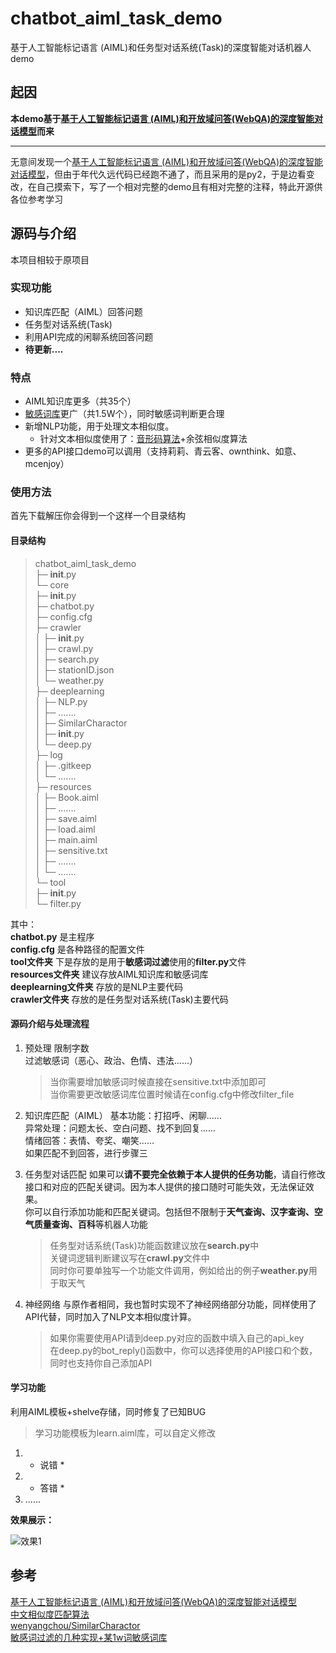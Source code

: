 # chatbot_aiml_task_demo
基于人工智能标记语言 (AIML)和任务型对话系统(Task)的深度智能对话机器人demo
## 起因
**本demo基于[基于人工智能标记语言 (AIML)和开放域问答(WebQA)的深度智能对话模型](https://github.com/zhangbincheng1997/chatbot-aiml-webqa)而来**

---
无意间发现一个[基于人工智能标记语言 (AIML)和开放域问答(WebQA)的深度智能对话模型](https://github.com/zhangbincheng1997/chatbot-aiml-webqa)，但由于年代久远代码已经跑不通了，而且采用的是py2，于是边看变改，在自己摸索下，写了一个相对完整的demo且有相对完整的注释，特此开源供各位参考学习
## 源码与介绍
本项目相较于原项目
### 实现功能
+ 知识库匹配（AIML）回答问题
+ 任务型对话系统(Task)
+ 利用API完成的闲聊系统回答问题
+ **待更新....**
### 特点
+ AIML知识库更多（共35个）
+ [敏感词库](https://github.com/observerss/textfilter)更广（共1.5W个），同时敏感词判断更合理
+ 新增NLP功能，用于处理文本相似度。
  + 针对文本相似度使用了：[音形码算法](https://github.com/wenyangchou/SimilarCharactor)+余弦相似度算法
+ 更多的API接口demo可以调用（支持莉莉、青云客、ownthink、如意、mcenjoy）

### 使用方法
首先下载解压你会得到一个这样一个目录结构

#### 目录结构
  >chatbot_aiml_task_demo<br>
├─ __init__.py<br>
└─ core<br>
       ├─ __init__.py<br>
       ├─ chatbot.py<br>
       ├─ config.cfg<br>
       ├─ crawler<br>
       │    ├─ __init__.py<br>
       │    ├─ crawl.py<br>
       │    ├─ search.py<br>
       │    ├─ stationID.json<br>
       │    └─ weather.py<br>
       ├─ deeplearning<br>
       │    ├─ NLP.py<br>
       │    ├─  .......<br>
       │    ├─ SimilarCharactor<br>
       │    ├─ __init__.py<br>
       │    └─ deep.py<br>
       ├─ log<br>
       │    ├─ .gitkeep<br>
       │    └─ .......<br>
       ├─ resources<br>
       │    ├─ Book.aiml<br>
       │    ├─ .......<br>
       │    ├─ save.aiml<br>
       │    ├─ load.aiml<br>
       │    ├─ main.aiml<br>
       │    ├─ sensitive.txt<br>
       │    ├─ .......<br>
       │    └─  .......<br>
       └─ tool<br>
              ├─ __init__.py<br>
              └─ filter.py<br>
  
 其中：<br>
  **chatbot.py** 是主程序<br>
  **config.cfg** 是各种路径的配置文件<br>
 **tool文件夹** 下是存放的是用于**敏感词过滤**使用的**filter.py**文件<br>
 **resources文件夹** 建议存放AIML知识库和敏感词库<br>
 **deeplearning文件夹** 存放的是NLP主要代码<br>
  **crawler文件夹** 存放的是任务型对话系统(Task)主要代码<br>
  
#### 源码介绍与处理流程
1. 预处理
    限制字数<br>
     过滤敏感词（恶心、政治、色情、违法......）<br>
    >当你需要增加敏感词时候直接在sensitive.txt中添加即可<br>
    >当你需要更改敏感词库位置时候请在config.cfg中修改filter_file<br>

2.  知识库匹配（AIML）
    基本功能：打招呼、闲聊......<br>
    异常处理：问题太长、空白问题、找不到回复......<br>
    情绪回答：表情、夸奖、嘲笑......<br>
   如果匹配不到回答，进行步骤三
3. 任务型对话匹配
    如果可以**请不要完全依赖于本人提供的任务功能**，请自行修改接口和对应的匹配关键词。因为本人提供的接口随时可能失效，无法保证效果。<br>
    你可以自行添加功能和匹配关键词。包括但不限制于**天气查询、汉字查询、空气质量查询、百科**等机器人功能<br>
    >任务型对话系统(Task)功能函数建议放在**search.py**中<br>
    >关键词逻辑判断建议写在**crawl.py**文件中<br>
    >同时你可要单独写一个功能文件调用，例如给出的例子**weather.py**用于取天气<br>

4. 神经网络
    与原作者相同，我也暂时实现不了神经网络部分功能，同样使用了API代替，同时加入了NLP文本相似度计算。<br>
    >如果你需要使用API请到deep.py对应的函数中填入自己的api_key<br>
    >在deep.py的bot_reply()函数中，你可以选择使用的API接口和个数，同时也支持你自己添加API<br>
#### 学习功能
利用AIML模板+shelve存储，同时修复了已知BUG
>学习功能模板为learn.aiml库，可以自定义修改
1. * 说错 *<br>
2. * 答错 *<br>
3.  ......<br>
   
   
**效果展示：**

![效果1](https://github.com/aoguai/chatbot_aiml_task_demo/blob/main/images/1.png)

## 参考

[基于人工智能标记语言 (AIML)和开放域问答(WebQA)的深度智能对话模型](https://github.com/zhangbincheng1997/chatbot-aiml-webqa)<br>
[中文相似度匹配算法](https://blog.csdn.net/chndata/article/details/41114771)<br>
[wenyangchou/SimilarCharactor](https://github.com/wenyangchou/SimilarCharactor)<br>
[敏感词过滤的几种实现+某1w词敏感词库](https://github.com/observerss/textfilter)
